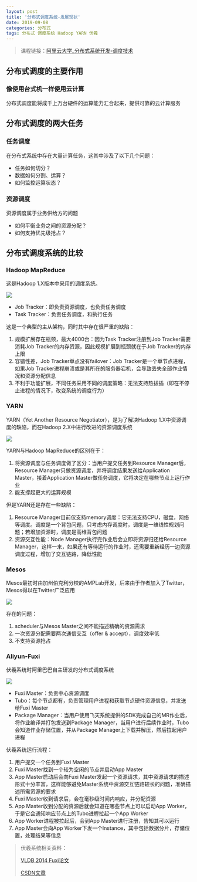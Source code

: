 ```yaml
---
layout: post
title: '分布式调度系统-发展现状'
date: 2019-09-08
categories: 分布式
tags: 分布式 调度系统 Hadoop YARN 伏羲
---
```

> 课程链接：[阿里云大学_分布式系统开发-调度技术](https://edu.aliyun.com/course/31?spm=5176.10731491.0.0.e8a1237bh6XbXV)

## 分布式调度的主要作用

### 像使用台式机一样使用云计算

分布式调度能将成千上万台硬件的运算能力汇合起来，提供可靠的云计算服务

## 分布式调度的两大任务

### 任务调度

在分布式系统中存在大量计算任务，这其中涉及了以下几个问题：

- 任务如何切分？
- 数据如何分割、运算？
- 如何监控运算状态？

### 资源调度

资源调度属于业务供给方的问题

- 如何平衡业务之间的资源分配？
- 如何支持优先级抢占？

## 分布式调度系统的比较

### Hadoop MapReduce

这是Hadoop 1.X版本中采用的调度系统。

![](https://img-blog.csdnimg.cn/20190908211107379.jpg?x-oss-process=image/watermark,type_ZmFuZ3poZW5naGVpdGk,shadow_10,text_aHR0cHM6Ly9ibG9nLmNzZG4ubmV0L2JhaWR1XzMyMDQ1MjAx,size_16,color_FFFFFF,t_70)

- Job Tracker：即负责资源调度，也负责任务调度
- Task Tracker：负责任务调度，和执行任务

这是一个典型的主从架构，同时其中存在很严重的缺陷：

1. 规模扩展存在瓶颈，最大4000台：因为Task Tracker注册到Job Tracker需要消耗Job Tracker的内存资源，因此规模扩展到瓶颈就在于Job Tracker的内存上限
2. 容错性差，Job Tracker单点没有failover：Job Tracker是一个单节点进程，如果Job Tracker进程崩溃或是其所在的服务器宕机，会导致丢失全部作业情况和资源分配信息
3. 不利于功能扩展，不同任务采用不同的调度策略：无法支持热拔插（即在不停止进程的情况下，改变系统的调度行为）

### YARN

YARN（Yet Another Resource Negotiator），是为了解决Hadoop 1.X中资源调度的缺陷，而在Hadoop 2.X中进行改进的资源调度系统

![](https://img-blog.csdnimg.cn/20190908211122504.jpg?x-oss-process=image/watermark,type_ZmFuZ3poZW5naGVpdGk,shadow_10,text_aHR0cHM6Ly9ibG9nLmNzZG4ubmV0L2JhaWR1XzMyMDQ1MjAx,size_16,color_FFFFFF,t_70)

YARN与Hadoop MapReduce的区别在于：

1. 将资源调度与任务调度做了区分：当用户提交任务到Resource Manager后，Resource Manager只做资源调度，并将调度结果发送给Application Master，接着Application Master做任务调度，它将决定在哪些节点上运行作业
2. 能支撑起更大的运算规模

但是YARN还是存在一些缺陷：

1. Resource Manager目前仅支持memory调度：它无法支持CPU，磁盘，网络等调度。调度是一个背包问题，只考虑内存调度时，调度是一维线性规划问题；若增加资源时，调度是高维背包问题
2. 资源交互性能：Node Manager执行完作业后会立即将资源归还给Resource Manager，这样一来，如果还有等待运行的作业时，还需要重新经历一边资源调度过程，增加了交互链路，降低性能

### Mesos

Mesos最初时由加州伯克利分校的AMPLab开发，后来由于作者加入了Twitter，Mesos得以在Twitter广泛应用

![](https://img-blog.csdnimg.cn/20190908211133138.jpg?x-oss-process=image/watermark,type_ZmFuZ3poZW5naGVpdGk,shadow_10,text_aHR0cHM6Ly9ibG9nLmNzZG4ubmV0L2JhaWR1XzMyMDQ1MjAx,size_16,color_FFFFFF,t_70)

存在的问题：

1. scheduler与Mesos Master之间不能描述精确的资源需求
2. 一次资源分配需要两次通信交互（offer & accept），调度效率低
3. 不支持资源抢占

### Aliyun-Fuxi

伏羲系统时阿里巴巴自主研发的分布式调度系统

![](https://img-blog.csdnimg.cn/20190908211142586.jpg?x-oss-process=image/watermark,type_ZmFuZ3poZW5naGVpdGk,shadow_10,text_aHR0cHM6Ly9ibG9nLmNzZG4ubmV0L2JhaWR1XzMyMDQ1MjAx,size_16,color_FFFFFF,t_70)

- Fuxi Master：负责中心资源调度
- Tubo：每个节点都有，负责管理用户进程和获取节点硬件资源信息，并发送给Fuxi Master
- Package Manager：当用户使用飞天系统提供的SDK完成自己的MR作业后，将作业编译并打包发送到Package Manager，当用户进行后续作业时，Tubo会知道作业存储位置，并从Package Manager上下载并解压，然后拉起用户进程

伏羲系统运行流程：

1. 用户提交一个任务到Fuxi Master
2. Fuxi Master找到一个较为空闲的节点并启动App Master
3. App Master启动后会向Fuxi Master发起一个资源请求，其中资源请求的描述形式十分丰富，这样能够避免Master系统中资源交互链路较长的问题，准确描述所需资源的要求
4. Fuxi Master收到请求后，会在毫秒级时间内响应，并分配资源
5. App Master收到分配的资源后就会知道在哪些节点上可以启动App Worker，于是它会通知响应节点上的Tubo进程拉起一个App Worker
6. App Worker进程被拉起后，会到App Master进行注册，告知其可以运行
7. App Master会向App Worker下发一个Instance，其中包括数据分片，存储位置，处理结果等信息

> 伏羲系统相关资料：
>
> [VLDB 2014 Fuxi论文](http://www.vldb.org/pvldb/vol7/p1393-zhang.pdf)
>
> [CSDN文章](http://www.csdn.net/article/a/2014-09-27/15820219)